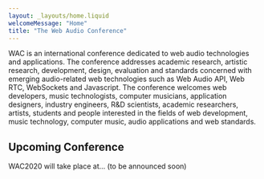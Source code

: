 ```yaml
---
layout: _layouts/home.liquid
welcomeMessage: "Home"
title: "The Web Audio Conference"
---
```


WAC is an international conference dedicated to web audio technologies and applications. The conference addresses academic research, artistic research, development, design, evaluation and standards concerned with emerging audio-related web technologies such as Web Audio API, Web RTC, WebSockets and Javascript. The conference welcomes web developers, music technologists, computer musicians, application designers, industry engineers, R&D scientists, academic researchers, artists, students and people interested in the fields of web development, music technology, computer music, audio applications and web standards.

## Upcoming Conference

WAC2020 will take place at... (to be announced soon)

